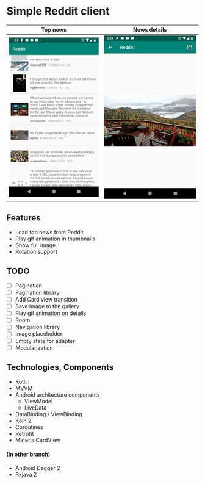# Simple Reddit client

Top news|News details
:-:|:-:
![](images/top_news.png)|![](images/news_details.png)

## Features
* Load top news from Reddit
* Play gif animation in thumbnails
* Show full image
* Rotation support

## TODO
- [ ] Pagination
- [ ] Pagination library
- [ ] Add Card view transition
- [ ] Save image to the gallery
- [ ] Play gif animation on details
- [ ] Room
- [ ] Navigation library
- [ ] Image placeholder
- [ ] Empty state for adapter
- [ ] Modularization

## Technologies, Components
* Kotlin
* MVVM
* Android architecture components
    * ViewModel
    * LiveData
* DataBinding / ViewBinding
* Koin 2
* Coroutines
* Retrofit
* MaterialCardView

#### (In other branch)
* Android Dagger 2
* Rxjava 2